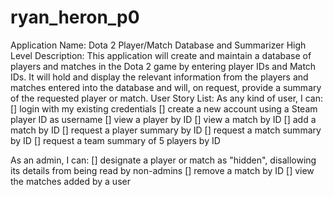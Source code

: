 # ryan_heron_p0
Application Name: Dota 2 Player/Match Database and Summarizer
High Level Description: This application will create and maintain a database of players and matches in the Dota 2 game by entering player IDs and Match IDs. It will hold and display the relevant information from the players and matches entered into the database and will, on request, provide a summary of the requested player or match.
User Story List:
As any kind of user, I can: 
 [] login with my existing credentials
 [] create a new account using a Steam player ID as username
 [] view a player by ID
 [] view a match by ID
 [] add a match by ID
 [] request a player summary by ID
 [] request a match summary by ID
 [] request a team summary of 5 players by ID

As an admin, I can: 
 [] designate a player or match as "hidden", disallowing its details from being read by non-admins
 [] remove a match by ID
 [] view the matches added by a user
